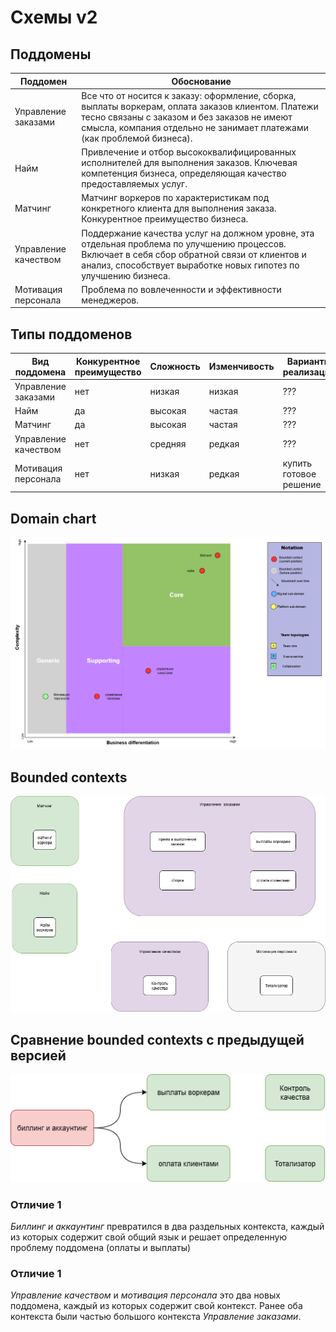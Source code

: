 Схемы v2
======

Поддомены
------
| Поддомен | Обоснование |
|------------|------------|
| Управление заказами | Все что от носится к заказу: оформление, сборка, выплаты воркерам, оплата заказов клиентом. Платежи тесно связаны с заказом и без заказов не имеют смысла, компания отдельно не занимает платежами (как проблемой бизнеса). |
| Найм | Привлечение и отбор высококвалифицированных исполнителей для выполнения заказов. Ключевая компетенция бизнеса, определяющая качество предоставляемых услуг. |
| Матчинг | Матчинг воркеров по характеристикам под конкретного клиента для выполнения заказа. Конкурентное преимущество бизнеса. |
| Управление качеством | Поддержание качества услуг на должном уровне, эта отдельная проблема по улучшению процессов. Включает в себя сбор обратной связи от клиентов и анализ, способствует выработке новых гипотез по улучшению бизнеса. |
| Мотивация персонала | Проблема по вовлеченности и эффективности менеджеров. |

Типы поддоменов
------

| Вид поддомена | Конкурентное преимущество | Сложность | Изменчивость | Варианты реализации | Интерес проблемы | Предполагаемый тип поддомена |
|------------|------------|------------|------------|------------|------------|------------|
| Управление заказами | нет | низкая | низкая | ??? | средний  | supporting |
| Найм | да | высокая | частая | ??? | высокий  | core |
| Матчинг | да | высокая | частая | ??? | высокий  | core |
| Управление качеством | нет | средняя | редкая | ??? | низкий  | supporting |
| Мотивация персонала | нет | низкая | редкая | купить готовое решение | низкий  | generic |

Domain chart
------
![Domain chart](./domain_chart.png)

Bounded contexts
------
![Bounded contexts](./bounded_contexts.png)

Сравнение bounded contexts с предыдущей версией
------
![Bounded contexts diff](./bounded_contexts_diff.png)
### Отличие 1
_Биллинг и аккаунтинг_ превратился в два раздельных контекста, каждый из которых содержит свой общий язык и решает определенную проблему поддомена (оплаты и выплаты)

### Отличие 1
_Управление качеством_ и _мотивация персонала_ это два новых поддомена, каждый из которых содержит свой контекст. Ранее оба контекста были частью большого контекста _Управление заказами_.
